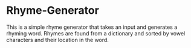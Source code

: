 # Rhyme-Generator
This is a simple rhyme generator that takes an input and generates a rhyming word.
Rhymes are found from a dictionary and sorted by vowel characters and their location in the word.
